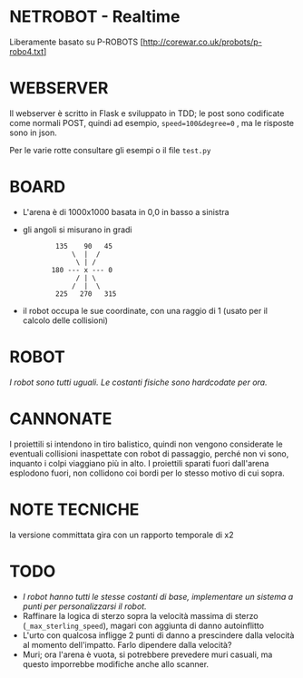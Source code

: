 NETROBOT - Realtime
===================

Liberamente basato su P-ROBOTS [http://corewar.co.uk/probots/p-robo4.txt]

WEBSERVER
=========
Il webserver è scritto in Flask e sviluppato in TDD; le post sono codificate come normali POST, quindi ad esempio,
 `speed=100&degree=0` , ma le risposte sono in json.

Per le varie rotte consultare gli esempi o il file `test.py`

BOARD
=====
* L'arena è di 1000x1000 basata in 0,0 in basso a sinistra
* gli angoli si misurano in gradi

              135    90   45
                  \  |  /
                   \ | /
             180 --- x --- 0
                   / | \
                  /  |  \
              225   270   315

* il robot occupa le sue coordinate, con una raggio di 1 (usato per il calcolo delle collisioni)

ROBOT
======

_I robot sono tutti uguali. Le costanti fisiche sono hardcodate per ora._

CANNONATE
=========

I proiettili si intendono in tiro balistico, quindi non vengono considerate le eventuali collisioni inaspettate con robot di passaggio,
 perché non vi sono, inquanto i colpi viaggiano più in alto.
I proiettili sparati fuori dall'arena esplodono fuori, non collidono coi bordi per lo stesso motivo di cui sopra.

NOTE TECNICHE
=============

la versione committata gira con un rapporto temporale di x2

TODO
=====

* _I robot hanno tutti le stesse costanti di base, implementare un sistema a punti per personalizzarsi il robot._
* Raffinare la logica di sterzo sopra la velocità massima di sterzo (`_max_sterling_speed`), magari con aggiunta di danno autoinflitto
* L'urto con qualcosa infligge 2 punti di danno a prescindere dalla velocità al momento dell'impatto. Farlo dipendere dalla velocità?
* Muri; ora l'arena è vuota, si potrebbere prevedere muri casuali, ma questo imporrebbe modifiche anche allo scanner.
